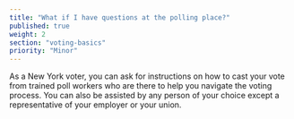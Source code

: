 ```yaml
---
title: "What if I have questions at the polling place?"
published: true
weight: 2
section: "voting-basics"
priority: "Minor"
---
```

As a New York voter, you can ask for instructions on how to cast your vote from trained poll workers who are there to help you navigate the voting process. You can also be assisted by any person of your choice except a representative of your employer or your union.  

